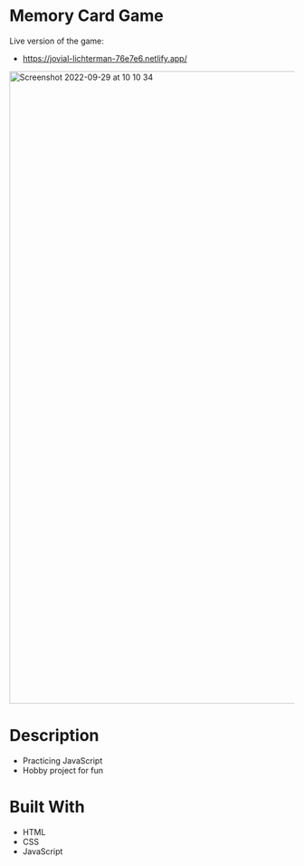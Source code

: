 # Memory Card Game 

Live version of the game: 
- https://jovial-lichterman-76e7e6.netlify.app/ 

<img width="1116" alt="Screenshot 2022-09-29 at 10 10 34" src="https://user-images.githubusercontent.com/74554925/192977150-ad353e17-fd09-4bdc-83a8-fa253e7d131c.png">

# Description 
- Practicing JavaScript
- Hobby project for fun

# Built With 
- HTML
- CSS 
- JavaScript 
